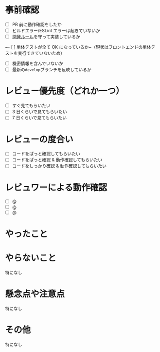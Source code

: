 # 事前確認

- [ ] PR 前に動作確認をしたか
- [ ] ビルドエラー/ESLint エラーは起きていないか
- [ ] [開発ルール](https://daydule.atlassian.net/wiki/spaces/DAYDULE/pages/9765029)を守って実装しているか

~- [ ] 単体テストが全て OK になっているか~（現状はフロントエンドの単体テストを実行できていないため）

- [ ] 機密情報を含んでいないか
- [ ] 最新の`develop`ブランチを反映しているか

# レビュー優先度（どれか一つ）

- [ ] すぐ見てもらいたい
- [ ] 3 日くらいで見てもらいたい
- [ ] 7 日くらいで見てもらいたい

# レビューの度合い

- [ ] コードをぱっと確認してもらいたい
- [ ] コードをぱっと確認 & 動作確認してもらいたい
- [ ] コードをしっかり確認 & 動作確認してもらいたい

# レビュワーによる動作確認

- [ ] @
- [ ] @
- [ ] @

# やったこと<!-- このプルリクエストでやったことを書く -->

# やらないこと<!-- このプルリクエストでやってもおかしくないけどやらなかったことを書く -->

特になし

# 懸念点や注意点<!-- このプルリクエストにおける懸念点や注意点を書く -->

特になし

# その他<!-- このプルリクエストで上記の項目以外に伝えるべきことを書く -->

特になし

